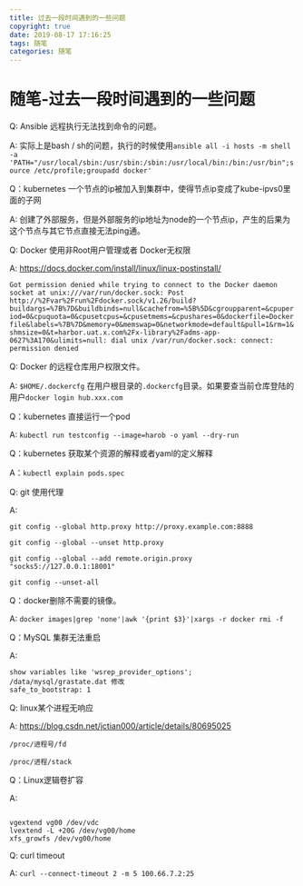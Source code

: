 ```yaml
---
title: 过去一段时间遇到的一些问题
copyright: true
date: 2019-08-17 17:16:25
tags: 随笔
categories: 随笔
---
```


# 随笔-过去一段时间遇到的一些问题
<!--more-->
Q: Ansible 远程执行无法找到命令的问题。

A: 实际上是bash / sh的问题，执行的时候使用`ansible all -i hosts -m shell -a 'PATH="/usr/local/sbin:/usr/sbin:/sbin:/usr/local/bin:/bin:/usr/bin";source /etc/profile;groupadd docker'`

Q：kubernetes 一个节点的ip被加入到集群中，使得节点ip变成了kube-ipvs0里面的子网

A: 创建了外部服务，但是外部服务的ip地址为node的一个节点ip，产生的后果为这个节点与其它节点直接无法ping通。

Q: Docker 使用非Root用户管理或者 Docker无权限

A: https://docs.docker.com/install/linux/linux-postinstall/

`Got permission denied while trying to connect to the Docker daemon socket at unix:///var/run/docker.sock: Post http://%2Fvar%2Frun%2Fdocker.sock/v1.26/build?buildargs=%7B%7D&buildbinds=null&cachefrom=%5B%5D&cgroupparent=&cpuperiod=0&cpuquota=0&cpusetcpus=&cpusetmems=&cpushares=0&dockerfile=Dockerfile&labels=%7B%7D&memory=0&memswap=0&networkmode=default&pull=1&rm=1&shmsize=0&t=harbor.uat.x.com%2Fx-library%2Fadms-app-0627%3A170&ulimits=null: dial unix /var/run/docker.sock: connect: permission denied`

Q: Docker 的远程仓库用户权限文件。

A: `$HOME/.dockercfg` 在用户根目录的`.dockercfg`目录。如果要查当前仓库登陆的用户`docker login hub.xxx.com`

Q：kubernetes 直接运行一个pod

A: `kubectl run testconfig --image=harob -o yaml --dry-run`

Q：kubernetes 获取某个资源的解释或者yaml的定义解释

A：`kubectl explain pods.spec`

Q: git 使用代理

A: 

```shell
git config --global http.proxy http://proxy.example.com:8888

git config --global --unset http.proxy

git config --global --add remote.origin.proxy "socks5://127.0.0.1:18001"

git config --unset-all
```

Q：docker删除不需要的镜像。

A: `docker images|grep 'none'|awk '{print $3}'|xargs -r docker rmi -f`

Q：MySQL 集群无法重启

A: 

```
show variables like 'wsrep_provider_options';
/data/mysql/grastate.dat 修改
safe_to_bootstrap: 1
```

Q: linux某个进程无响应

A: https://blog.csdn.net/jctian000/article/details/80695025

`/proc/进程号/fd`

`/proc/进程/stack`

Q：Linux逻辑卷扩容

A:

```shell

vgextend vg00 /dev/vdc
lvextend -L +20G /dev/vg00/home
xfs_growfs /dev/vg00/home

```

Q: curl timeout

A: `curl --connect-timeout 2 -m 5 100.66.7.2:25`